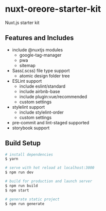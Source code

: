 # nuxt-oreore-starter-kit

Nuxt.js starter kit

## Features and Includes

- include @nuxtjs modules
  - google-tag-manager
  - pwa
  - sitemap
- Sass(.scss) file type support
  - atomic design folder tree
- ESLint support
  - include eslint/standard
  - include airbnb-base
  - include plugin:vue/recommended
  - custom settings
- stylelint support
  - include stylelint-order
  - custom settings
- pre-commit and lint-staged supported
- storybook support

## Build Setup

``` bash
# install dependencies
$ yarn

# serve with hot reload at localhost:3000
$ npm run dev

# build for production and launch server
$ npm run build
$ npm start

# generate static project
$ npm run generate
```

